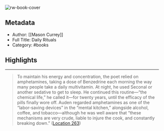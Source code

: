 ![rw-book-cover](https://images-na.ssl-images-amazon.com/images/I/51POBWfqCAL._SL200_.jpg)

## Metadata
- Author: [[Mason Currey]]
- Full Title: Daily Rituals
- Category: #books

## Highlights
***

> To maintain his energy and concentration, the poet relied on amphetamines, taking a dose of Benzedrine each morning the way many people take a daily multivitamin. At night, he used Seconal or another sedative to get to sleep. He continued this routine—“the chemical life,” he called it—for twenty years, until the efficacy of the pills finally wore off. Auden regarded amphetamines as one of the “labor-saving devices” in the “mental kitchen,” alongside alcohol, coffee, and tobacco—although he was well aware that “these mechanisms are very crude, liable to injure the cook, and constantly breaking down.” ([Location 263](https://readwise.io/to_kindle?action=open&asin=B00DTUKK4O&location=263))

